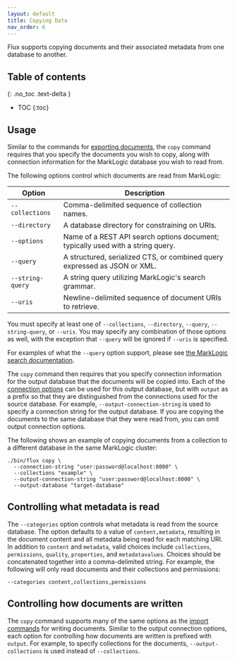 ```yaml
---
layout: default
title: Copying Data
nav_order: 6
---
```


Flux supports copying documents and their associated metadata from one database to another.

## Table of contents
{: .no_toc .text-delta }

- TOC
{:toc}

## Usage

Similar to the commands for [exporting documents](export/export-documents.md), the `copy` command requires that you 
specify the documents you wish to copy, along with connection information for the MarkLogic database you wish to read
from.

The following options control which documents are read from MarkLogic:

| Option | Description | 
| --- |--- |
| `--collections` | Comma-delimited sequence of collection names. |
| `--directory` | A database directory for constraining on URIs. |
| `--options` | Name of a REST API search options document; typically used with a string query. |
| `--query` | A structured, serialized CTS, or combined query expressed as JSON or XML. |
| `--string-query` | A string query utilizing MarkLogic's search grammar. |
| `--uris` | Newline-delimited sequence of document URIs to retrieve. |

You must specify at least one of `--collections`, `--directory`, `--query`, `--string-query`, or `--uris`. You may specify any
combination of those options as well, with the exception that `--query` will be ignored if `--uris` is specified.

For examples of what the `--query` option support, please see 
[the MarkLogic search documentation](https://docs.marklogic.com/guide/rest-dev/search#id_49329).

The `copy` command then requires that you specify connection information for the output database that the documents
will be copied into. Each of the [connection options](common-options.md) can be used for this output database, but with
`output` as a prefix so that they are distinguished from the connections used for the source database. For example, 
`--output-connection-string` is used to specify a connection string for the output database. If you are copying the documents
to the same database that they were read from, you can omit output connection options.

The following shows an example of copying documents from a collection to a different database in the same MarkLogic 
cluster:

```
./bin/flux copy \
  --connection-string "user:password@localhost:8000" \
  --collections "example" \
  --output-connection-string "user:password@localhost:8000" \
  --output-database "target-database"
```

## Controlling what metadata is read

The `--categories` option controls what metadata is read from the source database. The option defaults to a value of 
`content,metadata`, resulting in the document content and all metadata being read for each matching URI. 
In addition to `content` and `metadata`, valid choices include `collections`, `permissions`, `quality`, `properties`, 
and `metadatavalues`. Choices should be concatenated together into a comma-delimited string. For example, the 
following will only read documents and their collections and permissions:

    --categories content,collections,permissions

## Controlling how documents are written

The `copy` command supports many of the same options as the [import commands](import/common-import-features.md) for 
writing documents. Similar to the output connection options, each option for controlling how documents are written
is prefixed with `output`. For example, to specify collections for the documents, `--output-collections` is used instead
of `--collections`.
